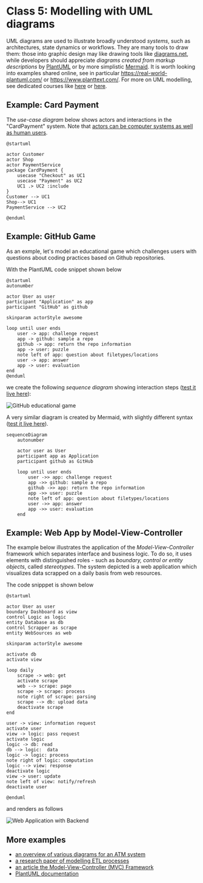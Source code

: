 # Class 5: Modelling with UML diagrams

UML diagrams are used to illustrate broadly understood *systems*, such as architectures, state dynamics or workflows. They are many tools to draw them: those into graphic design may like drawing tools like [diagrams.net](https://www.diagrams.net/), 
while developers should appreciate *diagrams created from markup descriptions* by [PlantUML](https://plantuml.com/) or by more simplistic [Mermaid](https://mermaid.js.org/).
It is worth looking into examples shared online, see in particular https://real-world-plantuml.com/ or https://www.planttext.com/.
For more on UML modelling, see dedicated courses like [here](https://nus-cs2103-ay1718s2.github.io/website/book/uml/) or [here](https://www.uml-diagrams.org/).

## Example: Card Payment

The *use-case diagram* below shows actors and interactions in the "CardPayment" system. Note that [actors can be computer systems as well as human users](https://www.ibm.com/docs/en/rational-soft-arch/9.6.1?topic=model-lesson-13-identify-actors).

```{uml}
@startuml

actor Customer
actor Shop
actor PaymentService
package CardPayment {
    usecase "Checkout" as UC1
    usecase "Payment" as UC2
    UC1 .> UC2 :include
}
Customer --> UC1
Shop--> UC1
PaymentService --> UC2

@enduml
```



## Example: GitHub Game

As an exmple, let's model an educational game which challenges users with questions about coding practices based on Github repositories.

With the PlantUML code snippet shown below

```plantuml
@startuml
autonumber

actor User as user
participant "Application" as app
participant "GitHub" as github

skinparam actorStyle awesome

loop until user ends
    user -> app: challenge request
    app -> github: sample a repo
    github -> app: return the repo information
    app -> user: puzzle
    note left of app: question about filetypes/locations
    user -> app: answer
    app -> user: evaluation
end 
@enduml
```
we create the following *sequence diagram* showing interaction steps  ([test it live here](http://www.plantuml.com/plantuml/uml/ROynJWGn34NxdCBQ7j5lWPOABi01F8Dd9v9ZcyG6iQSdaqW814sYn4_F_r-QO_Ked31S9Sf2DILSNIkyDAg03QBVoJgMrsme3gT7CyuhUbOv7GIQ_GQUiZ_7CcRNx7iiAR6gGOXd7a8WUMq90ERhxk6Gd67TaPdaIb3fBQZvGFhe8ARg30sBCG5sndG0S_9jgUHH1NodWK2MJMiPUN_unkOpMDnkJEDVr0cODWVTfcbao2g0YuR3bfdyqwZTiyx-_tH0QHzK_owYT-IO8NfvI9T-Hk4l)):

![GitHub educational game](http://www.plantuml.com/plantuml/proxy?cache=no&src=https://raw.githubusercontent.com/maciejskorski/software_engineering/main/docs/figures/diagrams/game_github.iuml)

A very similar diagram is created by Mermaid, with slightly different syntax  ([test it live here](https://mermaid.live/edit#pako:eNp1UsFqwzAM_RXhc8fuORQGg-0-dstFcZTE4MieLW20pf8-O2mWQplO5r3H05Pki7GhJ9OYTF9KbOnV4ZhwbhlKoUpgnTtKLd8QKyGBZkqAGT5zZSoeMYmzLiILYIyVfInRO4viAj9qRieTdlX25uRdu83fhxBBWZxfmxD3eWVqLdDT8VhbNGAn9J54JEg1fJZdWCNU3dqmgYxz9ARYlDHssluKP8dEoolBJlqE4HgIab4b4d67hmkg6vnsaWc5CIGnQSAMq-kSrTgAdkEFBudJTpHysw_rdv4dEDn_bAt-7Ezf6PUuW1mVOZiZSmDXl4teKtyaMsxMrWnKs6cB1UtrWr4Wab3ux4mtaSQpHYzGHmX7ACt4_QUfk7MV)).

```mermaid
sequenceDiagram
    autonumber

    actor user as User
    participant app as Application
    participant github as GitHub

    loop until user ends
        user ->> app: challenge request
        app ->> github: sample a repo
        github ->> app: return the repo information
        app ->> user: puzzle
        note left of app: question about filetypes/locations
        user ->> app: answer
        app ->> user: evaluation
    end
```

## Example: Web App by Model-View-Controller

The example below illustrates the application of the *Model-View-Controller* framework which separates interface and business logic. To do so, it uses elements with distinguished roles - such as *boundary, control or entity objects*, called  *stereotypes*. The system depicted is a web application which visualizes data scrapped on a daily basis from web resources. 

The code snipppet is shown below

```plantuml
@startuml

actor User as user
boundary Dashboard as view
control Logic as logic
entity Database as db
control Scrapper as scrape
entity WebSources as web

skinparam actorStyle awesome

activate db
activate view

loop daily
    scrape -> web: get
    activate scrape
    web --> scrape: page
    scrape -> scrape: process
    note right of scrape: parsing
    scrape --> db: upload data
    deactivate scrape
end

user -> view: information request
activate user
view -> logic: pass request
activate logic
logic -> db: read
db --> logic:  data
logic -> logic: process
note right of logic: computation
logic --> view: response
deactivate logic
view -> user: update
note left of view: notify/refresh
deactivate user

@enduml
```

and renders as follows

![Web Application with Backend](http://www.plantuml.com/plantuml/proxy?cache=no&src=https://raw.githubusercontent.com/maciejskorski/software_engineering/main/docs/figures/diagrams/webapp.iuml)

## More examples

* [an overview of various diagrams for an ATM system](https://github.com/mehedi9339/UML-Diagrams---ATM-System/blob/master/ATM%20System.pdf)
* [a research paper of modelling ETL processes](https://www.sciencedirect.com/science/article/pii/S0950584910001023)
* [an article the Model-View-Controller (MVC) Framework](https://www.cybermedian.com/what-is-model-view-controller-mvc-framework-model-mvc-with-uml-robustness-analysis/)
* [PlantUML documentation](https://plantuml-documentation.readthedocs.io/)